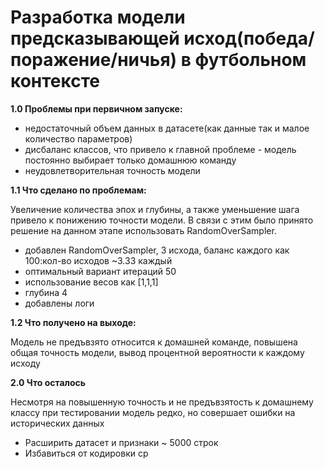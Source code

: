 # Разработка модели предсказывающей исход(победа/поражение/ничья) в футбольном контексте


**1.0 Проблемы при первичном запуске:**
- недостаточный объем данных в датасете(как данные так и малое количество параметров)
- дисбаланс классов, что привело к главной проблеме - модель постоянно выбирает только домашнюю команду
- неудовлетворительная точность модели

**1.1 Что сделано по проблемам:**

Увеличение количества эпох и глубины, а также уменьшение шага привело к понижению точности модели. В связи с этим было принято решение на данном этапе использовать RandomOverSampler.
- добавлен RandomOverSampler, 3 исхода, баланс каждого как 100:кол-во исходов ~3.33 каждый
- оптимальный вариант итераций 50
- использование весов как [1,1,1]
- глубина 4
- добавлены логи

**1.2 Что получено на выходе:**

Модель не предъвзято относится к домашней команде, повышена общая точность модели, вывод процентной вероятности к каждому исходу

**2.0 Что осталось**

Несмотря на повышенную точность и не предъвзятость к домашнему классу при тестировании модель редко, но совершает ошибки на исторических данных
- Расширить датасет и признаки ~ 5000 строк
- Избавиться от кодировки cp
